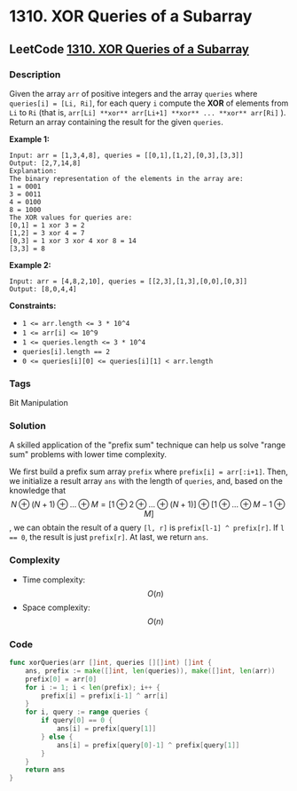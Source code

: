 # 1310. XOR Queries of a Subarray

## LeetCode [1310. XOR Queries of a Subarray](title)

### Description

Given the array `arr` of positive integers and the array `queries` where `queries[i] = [Li, Ri]`, for each query `i` compute the **XOR** of elements from `Li` to `Ri` \(that is, `arr[Li] **xor** arr[Li+1] **xor** ... **xor** arr[Ri]` \). Return an array containing the result for the given `queries`.

**Example 1:**

```text
Input: arr = [1,3,4,8], queries = [[0,1],[1,2],[0,3],[3,3]]
Output: [2,7,14,8] 
Explanation: 
The binary representation of the elements in the array are:
1 = 0001 
3 = 0011 
4 = 0100 
8 = 1000 
The XOR values for queries are:
[0,1] = 1 xor 3 = 2 
[1,2] = 3 xor 4 = 7 
[0,3] = 1 xor 3 xor 4 xor 8 = 14 
[3,3] = 8
```

**Example 2:**

```text
Input: arr = [4,8,2,10], queries = [[2,3],[1,3],[0,0],[0,3]]
Output: [8,0,4,4]
```

**Constraints:**

* `1 <= arr.length <= 3 * 10^4`
* `1 <= arr[i] <= 10^9`
* `1 <= queries.length <= 3 * 10^4`
* `queries[i].length == 2`
* `0 <= queries[i][0] <= queries[i][1] < arr.length`

### Tags

Bit Manipulation

### Solution

A skilled application of the "prefix sum" technique can help us solve "range sum" problems with lower time complexity.

We first build a prefix sum array `prefix` where `prefix[i] = arr[:i+1]`. Then, we initialize a result array `ans` with the length of `queries`, and, based on the knowledge that $$N \oplus (N+1) \oplus ... \oplus M = [1 \oplus 2 \oplus ... \oplus (N+1)] \oplus [1 \oplus ... \oplus M-1 \oplus M]$$ , we can obtain the result of a query `[l, r]` is `prefix[l-1] ^ prefix[r]`. If `l == 0`, the result is just `prefix[r]`. At last, we return `ans`.

### Complexity

* Time complexity: $$O(n)$$
* Space complexity: $$O(n)$$

### Code

```go
func xorQueries(arr []int, queries [][]int) []int {
	ans, prefix := make([]int, len(queries)), make([]int, len(arr))
	prefix[0] = arr[0]
	for i := 1; i < len(prefix); i++ {
		prefix[i] = prefix[i-1] ^ arr[i]
	}
	for i, query := range queries {
		if query[0] == 0 {
			ans[i] = prefix[query[1]]
		} else {
			ans[i] = prefix[query[0]-1] ^ prefix[query[1]]
		}
	}
	return ans
}
```

